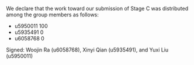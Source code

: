We declare that the work toward our submission of Stage C was distributed among the group members as follows:

* u5950011 100
* u5935491 0
* u6058768 0

Signed: Woojin Ra (u6058768), Xinyi Qian (u5935491), and Yuxi Liu (u5950011)

